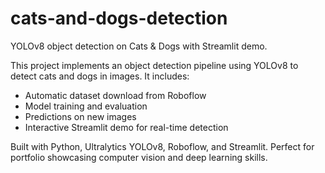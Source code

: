 # cats-and-dogs-detection
YOLOv8 object detection on Cats &amp; Dogs with Streamlit demo.

This project implements an object detection pipeline using YOLOv8 to detect cats and dogs in images. 
It includes:

- Automatic dataset download from Roboflow
- Model training and evaluation
- Predictions on new images
- Interactive Streamlit demo for real-time detection

Built with Python, Ultralytics YOLOv8, Roboflow, and Streamlit. 
Perfect for portfolio showcasing computer vision and deep learning skills.

